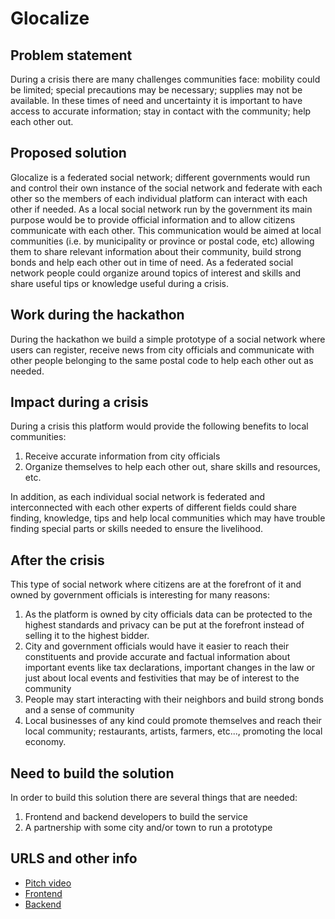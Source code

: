 # Glocalize

## Problem statement

During a crisis there are many challenges communities face: mobility could be limited; special precautions may be necessary; supplies may not be available. In these times of need and uncertainty it is important to have access to accurate information; stay in contact with the community; help each other out.

## Proposed solution

Glocalize is a federated social network; different governments would run and control their own instance of the social network and federate with each other so the members of each individual platform can interact with each other if needed. As a local social network run by the government its main purpose would be to provide official information and to allow citizens communicate with each other. This communication would be aimed at local communities (i.e. by municipality or province or postal code, etc) allowing them to share relevant information about their community, build strong bonds and help each other out in time of need. As a federated social network people could organize around topics of interest and skills and share useful tips or knowledge useful during a crisis.

## Work during the hackathon

During the hackathon we build a simple prototype of a social network where users can register, receive news from city officials and communicate with other people belonging to the same postal code to help each other out as needed.

## Impact during a crisis

During a crisis this platform would provide the following benefits to local communities:

1. Receive accurate information from city officials
2. Organize themselves to help each other out, share skills and resources, etc.

In addition, as each individual social network is federated and interconnected with each other experts of different fields could share finding, knowledge, tips and help local communities which may have trouble finding special parts or skills needed to ensure the livelihood.

## After the crisis

This type of social network where citizens are at the forefront of it and owned by government officials is interesting for many reasons:

1. As the platform is owned by city officials data can be protected to the highest standards and privacy can be put at the forefront instead of selling it to the highest bidder.
2. City and government officials would have it easier to reach their constituents and provide accurate and factual information about important events like tax declarations, important changes in the law or just about local events and festivities that may be of interest to the community
3. People may start interacting with their neighbors and build strong bonds and a sense of community
4. Local businesses of any kind could promote themselves and reach their local community; restaurants, artists, farmers, etc..., promoting the local economy.

## Need to build the solution

In order to build this solution there are several things that are needed:

1. Frontend and backend developers to build the service
2. A partnership with some city and/or town to run a prototype

## URLS and other info

- [Pitch video](https://www.youtube.com/watch?v=Q8RKCtlHzME&feature=youtu.be)
- [Frontend](https://github.com/euvsvirus-banan/frontend)
- [Backend](https://github.com/euvsvirus-banan/backend)
